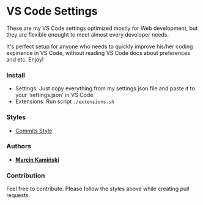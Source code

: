 # VS Code Settings

These are my VS Code settings optimized mostly for Web development, but they are flexible enought to meet almost every developer needs.

It's perfect setup for anyone who needs to quickly improve his/her coding expirience in VS Code, without reading VS Code docs about preferences and etc. 
Enjoy!

### Install
- Settings: Just copy everything from my settings.json file and paste it to your 'settings.json' in VS Code.
- Extensions: Run script `./extensions.sh`


### Styles
* [Commits Style](https://gitmoji.carloscuesta.me/)


### Authors
  * [**Marcin Kamiński**](https://github.com/xkamson)


### Contribution
Feel free to contribute. Please follow the styles above while creating pull requests.
